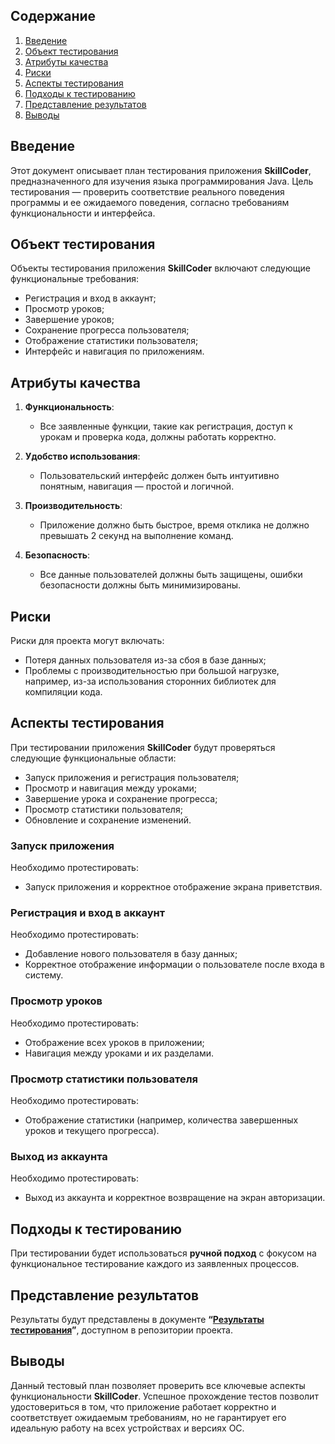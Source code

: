 ## Содержание
1. [Введение](#introduction)  
2. [Объект тестирования](#items)  
3. [Атрибуты качества](#quality)  
4. [Риски](#risk)  
5. [Аспекты тестирования](#features)  
6. [Подходы к тестированию](#approach)  
7. [Представление результатов](#pass)  
8. [Выводы](#conclusion)

<a name="introduction"/>

## Введение

Этот документ описывает план тестирования приложения **SkillCoder**, предназначенного для изучения языка программирования Java. Цель тестирования — проверить соответствие реального поведения программы и ее ожидаемого поведения, согласно требованиям функциональности и интерфейса.

<a name="items"/>

## Объект тестирования

Объекты тестирования приложения **SkillCoder** включают следующие функциональные требования:

- Регистрация и вход в аккаунт;
- Просмотр уроков;
- Завершение уроков;
- Сохранение прогресса пользователя;
- Отображение статистики пользователя;
- Интерфейс и навигация по приложениям.

<a name="quality"/>

## Атрибуты качества

1. **Функциональность**:
   - Все заявленные функции, такие как регистрация, доступ к урокам и проверка кода, должны работать корректно.
   
2. **Удобство использования**:
   - Пользовательский интерфейс должен быть интуитивно понятным, навигация — простой и логичной.

3. **Производительность**:
   - Приложение должно быть быстрое, время отклика не должно превышать 2 секунд на выполнение команд.

4. **Безопасность**:
   - Все данные пользователей должны быть защищены, ошибки безопасности должны быть минимизированы.

<a name="risk"/>

## Риски

Риски для проекта могут включать:

- Потеря данных пользователя из-за сбоя в базе данных;
- Проблемы с производительностью при большой нагрузке, например, из-за использования сторонних библиотек для компиляции кода.

<a name="features"/>

## Аспекты тестирования

При тестировании приложения **SkillCoder** будут проверяться следующие функциональные области:

- Запуск приложения и регистрация пользователя;
- Просмотр и навигация между уроками;
- Завершение урока и сохранение прогресса;
- Просмотр статистики пользователя;
- Обновление и сохранение изменений.

### Запуск приложения
Необходимо протестировать:
- Запуск приложения и корректное отображение экрана приветствия.

### Регистрация и вход в аккаунт
Необходимо протестировать:
- Добавление нового пользователя в базу данных;
- Корректное отображение информации о пользователе после входа в систему.

### Просмотр уроков
Необходимо протестировать:
- Отображение всех уроков в приложении;
- Навигация между уроками и их разделами.

### Просмотр статистики пользователя
Необходимо протестировать:
- Отображение статистики (например, количества завершенных уроков и текущего прогресса).

### Выход из аккаунта
Необходимо протестировать:
- Выход из аккаунта и корректное возвращение на экран авторизации.

<a name="approach"/>

## Подходы к тестированию

При тестировании будет использоваться **ручной подход** с фокусом на функциональное тестирование каждого из заявленных процессов.

<a name="pass"/>

## Представление результатов

Результаты будут представлены в документе **“[Результаты тестирования](https://github.com/PahanHvesco/SkillCoder/edit/master/docs/tests/TestResult.md)”**, доступном в репозитории проекта.

<a name="conclusion"/>

## Выводы

Данный тестовый план позволяет проверить все ключевые аспекты функциональности **SkillCoder**. Успешное прохождение тестов позволит удостовериться в том, что приложение работает корректно и соответствует ожидаемым требованиям, но не гарантирует его идеальную работу на всех устройствах и версиях ОС.
